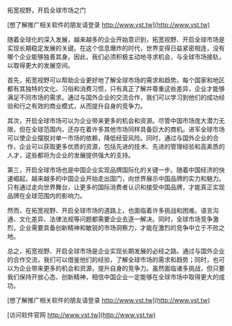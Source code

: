 拓宽视野，开启全球市场之门

[想了解推广相关软件的朋友请登录 http://www.vst.tw](http://www.vst.tw)

随着全球化的深入发展，越来越多的企业开始意识到，拓宽视野、开启全球市场是实现长期稳定发展的关键。在这个信息爆炸的时代，世界变得日益紧密相连，没有哪个企业能够独善其身。因此，我们必须积极主动地寻求机会，与全球市场接轨，以取得更大的发展空间。

首先，拓宽视野可以帮助企业更好地了解全球市场的需求和趋势。每个国家和地区都有其独特的文化、习俗和消费习惯，只有真正了解并尊重这些差异，企业才能够满足不同市场的需求。通过与国外企业的交流合作，我们可以学习到他们的成功经验和行之有效的商业模式，从而提升自身的竞争力。

其次，开启全球市场可以为企业带来更多的机会和资源。尽管中国市场庞大潜力无限，但在全球范围内，还存在着许多其他市场同样具备巨大的商机。进军全球市场可以使企业摆脱对单一市场的依赖，降低经营风险。同时，通过与国外企业的合作，企业可以获取更多优质的资源，包括先进的技术、先进的管理经验和高素质的人才，这些都将为企业的发展提供强大的支持。

第三，开启全球市场也是中国企业实现品牌国际化的关键一步。随着中国经济的快速崛起，越来越多的中国企业开始走出国门，向世界展示中国品牌的实力和魅力。只有通过走向世界舞台，让更多的国际消费者认识和接受中国品牌，才能真正实现品牌在全球范围内的影响力。

然而，在拓宽视野、开启全球市场的道路上，也面临着许多挑战和困难。语言沟通、文化差异、法律法规等问题都需要企业去逐一解决。同时，全球市场竞争激烈，企业需要具备创新精神和敏锐的市场洞察力，才能在激烈的竞争中立于不败之地。

总之，拓宽视野、开启全球市场是企业实现长期发展的必经之路。通过与国外企业的合作交流，我们可以借鉴他们的经验，了解全球市场的需求和趋势；同时，也可以为企业带来更多的机会和资源，提升自身的竞争力。虽然面临诸多挑战，但只要我们保持开放心态、创新精神，相信中国企业一定能够在全球市场中取得更大的成功。

[想了解推广相关软件的朋友请登录 http://www.vst.tw](http://www.vst.tw)


[访问软件官网 http://www.vst.tw](http://www.vst.tw)
